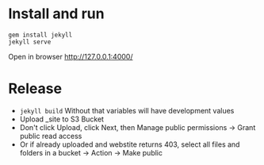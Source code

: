 # Install and run

```
gem install jekyll
jekyll serve
```

Open in browser http://127.0.0.1:4000/

# Release

* `jekyll build` Without that variables will have development values
* Upload _site to S3 Bucket
* Don't click Upload, click Next, then Manage public permissions -> Grant public read access
* Or if already uploaded and webstite returns 403, select all files and folders in a bucket -> Action -> Make public
